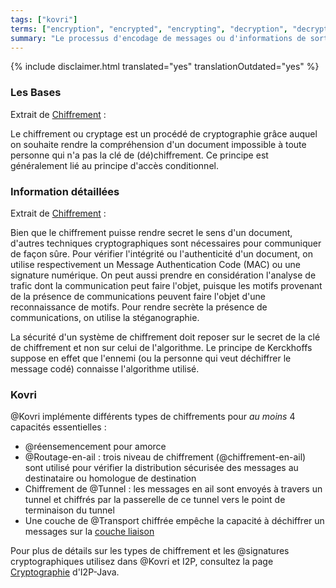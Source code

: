 ```yaml
---
tags: ["kovri"]
terms: ["encryption", "encrypted", "encrypting", "decryption", "decrypted", "decrypting", "chiffrement", "chiffré", "chiffrée", "chiffrés", "chiffrées", "chiffrer", "chiffrant", "déchiffrement", "déchiffré", "déchiffrée", "déchiffrés", "déchiffrées", "déchiffrer", "déchiffrant"]
summary: "Le processus d'encodage de messages ou d'informations de sorte que seule les parties autorisés puissent les décoder et les lire."
---
```


{% include disclaimer.html translated="yes" translationOutdated="yes" %}
### Les Bases

Extrait de [Chiffrement](https://fr.wikipedia.org/wiki/Chiffrement) :

>
Le chiffrement ou cryptage est un procédé de cryptographie grâce auquel on souhaite rendre la compréhension d'un document impossible à toute personne qui n'a pas la clé de (dé)chiffrement. Ce principe est généralement lié au principe d'accès conditionnel.

### Information détaillées

Extrait de [Chiffrement](https://fr.wikipedia.org/wiki/Chiffrement) :

>
 Bien que le chiffrement puisse rendre secret le sens d'un document, d'autres techniques cryptographiques sont nécessaires pour communiquer de façon sûre. Pour vérifier l'intégrité ou l'authenticité d'un document, on utilise respectivement un Message Authentication Code (MAC) ou une signature numérique. On peut aussi prendre en considération l'analyse de trafic dont la communication peut faire l'objet, puisque les motifs provenant de la présence de communications peuvent faire l'objet d'une reconnaissance de motifs. Pour rendre secrète la présence de communications, on utilise la stéganographie.

>
La sécurité d'un système de chiffrement doit reposer sur le secret de la clé de chiffrement et non sur celui de l'algorithme. Le principe de Kerckhoffs suppose en effet que l'ennemi (ou la personne qui veut déchiffrer le message codé) connaisse l'algorithme utilisé.

### Kovri

@Kovri implémente différents types de chiffrements pour *au moins* 4 capacités essentielles :

- @réensemencement pour amorce
- @Routage-en-ail : trois niveau de chiffrement (@chiffrement-en-ail) sont utilisé pour vérifier la distribution sécurisée des messages au destinataire ou homologue de destination
- Chiffrement de @Tunnel : les messages en ail sont envoyés à travers un tunnel et chiffrés par la passerelle de ce tunnel vers le point de terminaison du tunnel
- Une couche de @Transport chiffrée empêche la capacité à déchiffrer un messages sur la [couche liaison](https://fr.wikipedia.org/wiki/Mod%C3%A8le_OSI)

Pour plus de détails sur les types de chiffrement et les @signatures cryptographiques utilisez dans @Kovri et I2P, consultez la page [Cryptographie](https://geti2p.net/spec/cryptography) d'I2P-Java.
